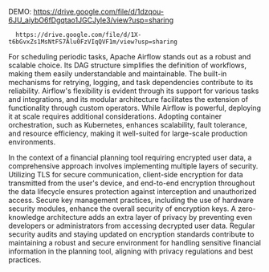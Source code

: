 DEMO: https://drive.google.com/file/d/1dzqou-6JU_aiybO6fDgqtao1JGCJyle3/view?usp=sharing

      https://drive.google.com/file/d/1X-t6bGvxZs1MsNtFS7Alu0FzVIqQVF1m/view?usp=sharing



For scheduling periodic tasks, Apache Airflow stands out as a robust and scalable choice. Its DAG structure simplifies the definition of workflows, making them easily understandable and maintainable. The built-in mechanisms for retrying, logging, and task dependencies contribute to its reliability. Airflow's flexibility is evident through its support for various tasks and integrations, and its modular architecture facilitates the extension of functionality through custom operators. While Airflow is powerful, deploying it at scale requires additional considerations. Adopting container orchestration, such as Kubernetes, enhances scalability, fault tolerance, and resource efficiency, making it well-suited for large-scale production environments.

In the context of a financial planning tool requiring encrypted user data, a comprehensive approach involves implementing multiple layers of security. Utilizing TLS for secure communication, client-side encryption for data transmitted from the user's device, and end-to-end encryption throughout the data lifecycle ensures protection against interception and unauthorized access. Secure key management practices, including the use of hardware security modules, enhance the overall security of encryption keys. A zero-knowledge architecture adds an extra layer of privacy by preventing even developers or administrators from accessing decrypted user data. Regular security audits and staying updated on encryption standards contribute to maintaining a robust and secure environment for handling sensitive financial information in the planning tool, aligning with privacy regulations and best practices.
